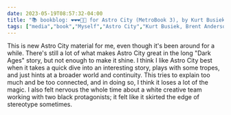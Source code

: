 ---date: 2023-05-19T08:57:32-04:00title: "📚 bookblog: ❤️❤️❤️🖤🖤 for Astro City (MetroBook 3), by Kurt Busiek, Brent Anderson, and Alex Ross"tags: ["media","book","Myself","Astro City","Kurt Busiek, Brent Anderson, and Alex Ross","Alex Ross","Kurt Busiek","Brent Anderson"]---This is new Astro City material for me, even though it's been around for a while. There's still a lot of what makes Astro City great in the long "Dark Ages" story, but not enough to make it shine. I think I like Astro City best when it takes a quick dive into an interesting story, plays with some tropes, and just hints at a broader world and continuity. This tries to explain too much and be too connected, and in doing so, I think it loses a lot of the magic. I also felt nervous the whole time about a white creative team working with two black protagonists; it felt like it skirted the edge of stereotype sometimes.